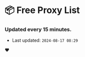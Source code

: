 # :package: Free Proxy List
### Updated every 15 minutes.

- Last updated: `2024-08-17 08:29`

:heart:
